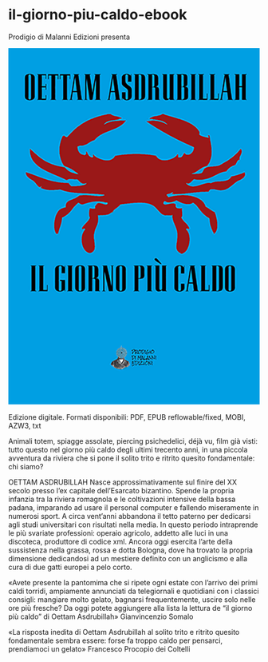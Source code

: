 # il-giorno-piu-caldo-ebook

Prodigio di Malanni Edizioni presenta

![cover](https://github.com/taleo/il-giorno-piu-caldo-ebook/blob/master/il-giorno-piu-caldo-cover-web.png)

Edizione digitale. Formati disponibili: PDF, EPUB reflowable/fixed, MOBI, AZW3, txt


Animali totem, spiagge assolate, piercing psichedelici, déjà vu, film già visti: tutto questo nel giorno più caldo degli ultimi trecento anni, in una piccola avventura da riviera che si pone il solito trito e ritrito quesito fondamentale: chi siamo?  

OETTAM ASDRUBILLAH Nasce approssimativamente sul finire del XX secolo presso l’ex capitale dell’Esarcato bizantino. Spende la propria infanzia tra la riviera romagnola e le coltivazioni intensive della bassa padana, imparando ad usare il personal computer e fallendo miseramente in numerosi sport. A circa vent’anni abbandona il tetto paterno per dedicarsi agli studi universitari con risultati nella media. In questo periodo intraprende le più svariate professioni: operaio agricolo, addetto alle luci in una discoteca, produttore di codice xml. Ancora oggi esercita l’arte della sussistenza nella grassa, rossa e dotta Bologna, dove ha trovato la propria dimensione dedicandosi ad un mestiere definito con un anglicismo e alla cura di due gatti europei a pelo corto.   

«Avete presente la pantomima che si ripete ogni estate con l’arrivo dei primi caldi torridi, ampiamente annunciati da telegiornali e quotidiani con i classici consigli: mangiare molto gelato, bagnarsi frequentemente, uscire solo nelle ore più fresche? Da oggi potete aggiungere alla lista la lettura de “il giorno più caldo” di Oettam Asdrubillah» 
Gianvincenzio Somalo  

«La risposta inedita di Oettam Asdrubillah al solito trito e ritrito quesito fondamentale sembra essere: forse fa troppo caldo per pensarci, prendiamoci un gelato» 
Francesco Procopio dei Coltelli
